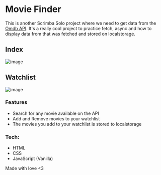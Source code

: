 # Movie Finder

This is another Scrimba Solo project where we need to get data from the [Omdb API](https://www.omdbapi.com/). It's a really cool project to practice fetch, async and how to display data from that was fetched and stored on localstorage.

## Index
![image](https://github.com/rafaelnacle/movie-finder/assets/54647722/057c5e31-1886-4143-8f3c-b456fd2e3420)

## Watchlist
![image](https://github.com/rafaelnacle/movie-finder/assets/54647722/740cb161-881e-4545-82d5-7cffd2eedc8e)


### Features
- Search for any movie available on the API
- Add and Remove movies to your watchlist
- The movies you add to your watchlist is stored to localstorage

### Tech:
- HTML
- CSS
- JavaScript (Vanilla)



Made with love <3